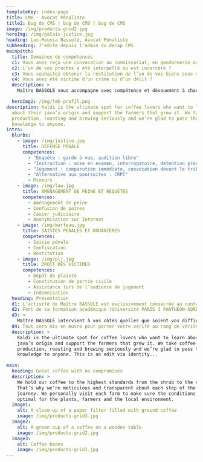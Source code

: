 ```yaml
---
templateKey: index-page
title: LMB - Avocat Pénaliste
title2: Bug de CMS | bug de CMS | bug de CMS
image: /img/products-grid2.jpg
heroImg: /img/palais-justice.jpg
heading: Luc-Moussa Bassolé, Avocat Pénaliste
subheading: J'edite depuis l'admin du decap CMS
mainpitch:
  title: Domaines de compétences
  c1: Vous avez reçu une convocation au commissariat, en gendarmerie ou en justice ?
  c2: L’un de vos proches a été interpellé ou est incarcéré ?
  c3: Vous souhaitez obtenir la restitution de l’un de vos biens sous main de justice ?
  c4: Vous avez été victime d’un crime ou d’un délit ?
  description: >
    Maître BASSOLÉ vous accompagne avec compétence et dévouement à chacun des stades de la procédure pénale, devant toutes les juridictions et sur l’ensemble du territoire national (métropole et Outre-Mer).

  heroImg2: /img/lmb-profil.png
description: Kaldi is the ultimate spot for coffee lovers who want to learn
  about their java’s origin and support the farmers that grew it. We take coffee
  production, roasting and brewing seriously and we’re glad to pass that
  knowledge to anyone.
intro:
  blurbs:
    - image: /img/justice.jpg
      title: DÉFENSE PÉNALE
      competences:
        - "Enquête : garde à vue, audition libre"
        - "Instruction : mise en examen, interrogatoire, détention provisoire, contrôle judiciaire"
        - "Jugement : comparution immédiate, convocation devant le tribunal correctionnel, cour d’assises"
        - "Alternative aux poursuites : CRPC"
        - Mineurs
    - image: /img/law.jpg
      title: AMÉNAGEMENT DE PEINE ET REQUÊTES
      competences:
        - Aménagement de peine
        - Confusion de peines
        - Casier judiciaire
        - Anonymisation sur Internet
    - image: /img/marteau.jpg
      title: SAISIES PÉNALES ET DOUANIÈRES
      competences:
        - Saisie pénale
        - Confiscation
        - Restitution
    - image: /img/plj.jpg
      title: DROIT DES VICTIMES
      competences:
        - Dépôt de plainte
        - Constitution de partie civile
        - Assistance lors de l’audience de jugement
        - Indemnisation
  heading: Présentation
  d1: L’activité de Maître BASSOLÉ est exclusivement consacrée au contentieux pénal.
  d2: Fort de sa formation académique (Université PARIS I PANTHÉON-SORBONNE, EFB), de ses expériences en juridiction (section     JIRS/criminalité organisée du Parquet de PARIS) et en cabinet (formé auprès de Lee TAKHEDMIT), Luc-Moussa BASSOLÉ met à votre service ses compétences pour défendre vos droits et vos intérêts.
  d3: >
    Maître BASSOLÉ intervient à vos côtés quelles que soient vos difficultés : il s’engage à analyser de manière approfondie votre situation, à définir avec vous une stratégie efficace et à vous assister avec rigueur et ténacité jusqu’à la fin de la procédure.
  d4: Tout sera mis en œuvre pour porter votre vérité au rang de vérité judiciaire.
  description: >
    Kaldi is the ultimate spot for coffee lovers who want to learn about their
    java’s origin and support the farmers that grew it. We take coffee
    production, roasting and brewing seriously and we’re glad to pass that
    knowledge to anyone. This is an edit via identity...

main:
  heading: Great coffee with no compromises
  description: >
    We hold our coffee to the highest standards from the shrub to the cup.
    That’s why we’re meticulous and transparent about each step of the coffee’s
    journey. We personally visit each farm to make sure the conditions are
    optimal for the plants, farmers and the local environment.
  image1:
    alt: A close-up of a paper filter filled with ground coffee
    image: /img/products-grid3.jpg
  image2:
    alt: A green cup of a coffee on a wooden table
    image: /img/products-grid2.jpg
  image3:
    alt: Coffee beans
    image: /img/products-grid1.jpg
---
```

